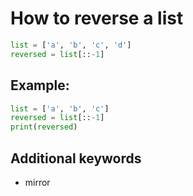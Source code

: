 # How to reverse a list

```python
list = ['a', 'b', 'c', 'd']
reversed = list[::-1]
```


## Example: 
```python
list = ['a', 'b', 'c']
reversed = list[::-1]
print(reversed)
```

## Additional keywords
- mirror
